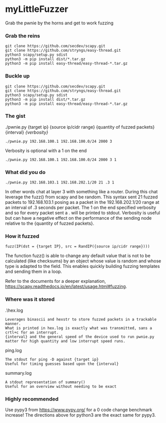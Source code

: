 
# myLittleFuzzer
Grab the pwnie by the horns and get to work fuzzing

### Grab the reins
```
git clone https://github.com/secdev/scapy.git
git clone https://github.com/stryngs/easy-thread.git
python3 scapy/setup.py sdist
python3 -m pip install dist/*.tar.gz
python3 -m pip install easy-thread/easy-thread-*.tar.gz
```

### Buckle up
```
git clone https://github.com/secdev/scapy.git
git clone https://github.com/stryngs/easy-thread.git
python3 scapy/setup.py sdist
python3 -m pip install dist/*.tar.gz
python3 -m pip install easy-thread/easy-thread-*.tar.gz
```

### The gist
./pwnie.py {target ip} {source ip/cidr range} {quantity of fuzzed packets} {interval} *{verbosity}*
```
./pwnie.py 192.168.100.1 192.168.100.0/24 2000 3
```
Verbosity is optional with a 1 on the end
```
./pwnie.py 192.168.100.1 192.168.100.0/24 2000 3 1
```

### What did you do
```
./pwnie.py 192.168.103.1 192.168.202.1/20 21 .3 1
```
In other words chat at layer 3 with something like a router.  During this chat leverage the fuzz() from scapy and be random.
This syntax sent 21 fuzzed packets to 192.168.103.1 posing as a packet in the 192.168.202.1/20 range at an interval of .3 seconds per packet.
The 1 on the end specified verbosity and so for every packet sent a . will be printed to stdout.
Verbosity is useful but can have a negative effect on the performance of the sending node relative to the {quantity of fuzzed packets}.

### How it fuzzed
```
fuzz(IP(dst = {target IP}, src = RandIP({source ip/cidr range})))
```
The function fuzz() is able to change any default value that is not to be calculated (like checksums) by an object whose value is random and whose type is adapted to the field. This enables quickly building fuzzing templates and sending them in a loop.

Refer to the documents for a deeper explanation, https://scapy.readthedocs.io/en/latest/usage.html#fuzzing.

### Where was it stored
.\\hex.log
```
Leverages binascii and hexstr to store fuzzed packets in a trackable manner.
What is printed in hex.log is exactly what was transmitted, sans a crtl+c for an interrupt.
{interval} and the general speed of the device used to run pwnie.py matter for high quantity and low interrupt speed runs.
```
ping.log
```
The stdout for ping -D against {target ip}
Useful for timing guesses based upon the {interval}
```
summary.log
```
A stdout representation of summary()
Useful for an overview without needing to be exact
```

### Highly recommended
Use pypy3 from https://www.pypy.org/ for a 0 code change benchmark increase!
The directions above for python3 are the exact same for pypy3.
